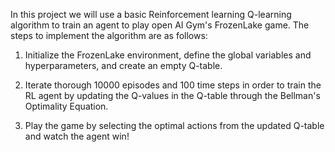 In this project we will use a basic Reinforcement learning Q-learning algorithm to train an agent to play open AI Gym's FrozenLake game.
The steps to implement the algorithm are as follows:

1. Initialize the FrozenLake environment, define the global variables and hyperparameters, and create an empty Q-table.

2. Iterate thorough 10000 episodes and 100 time steps in order to train the RL agent by updating the Q-values in the Q-table through the Bellman's Optimality Equation.

3. Play the game by selecting the optimal actions from the updated Q-table and watch the agent win!
